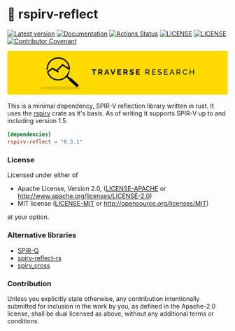 # 🌋 rspirv-reflect

[![Latest version](https://img.shields.io/crates/v/rspirv-reflect.svg)](https://crates.io/crates/rspirv-reflect)
[![Documentation](https://docs.rs/rspirv-reflect/badge.svg)](https://docs.rs/rspirv-reflect)
[![Actions Status](https://github.com/Traverse-Research/rspirv-reflect/workflows/Continuous%20integration/badge.svg)](https://github.com/Traverse-Research/rspirv-reflect/actions)
[![LICENSE](https://img.shields.io/badge/license-MIT-blue.svg)](LICENSE-MIT)
[![LICENSE](https://img.shields.io/badge/license-apache-blue.svg)](LICENSE-APACHE)
[![Contributor Covenant](https://img.shields.io/badge/contributor%20covenant-v1.4%20adopted-ff69b4.svg)](../master/CODE_OF_CONDUCT.md)

[![Banner](banner.png)](https://traverseresearch.nl)

This is a minimal dependency, SPIR-V reflection library written in rust. It uses the [rspirv](https://github.com/gfx-rs/rspirv/) crate as it's basis. As of writing it supports SPIR-V up to and including version 1.5.

```toml
[dependencies]
rspirv-reflect = "0.3.1"
```

### License

Licensed under either of

* Apache License, Version 2.0, ([LICENSE-APACHE](../master/LICENSE-APACHE) or http://www.apache.org/licenses/LICENSE-2.0)
* MIT license ([LICENSE-MIT](../master/LICENSE-MIT) or http://opensource.org/licenses/MIT)

at your option.

### Alternative libraries

 * [SPIR-Q](https://github.com/PENGUINLIONG/spirq-rs)
 * [spirv-reflect-rs](https://github.com/gwihlidal/spirv-reflect-rs)
 * [spirv_cross](https://github.com/grovesNL/spirv_cross) 

### Contribution

Unless you explicitly state otherwise, any contribution intentionally
submitted for inclusion in the work by you, as defined in the Apache-2.0
license, shall be dual licensed as above, without any additional terms or
conditions.
